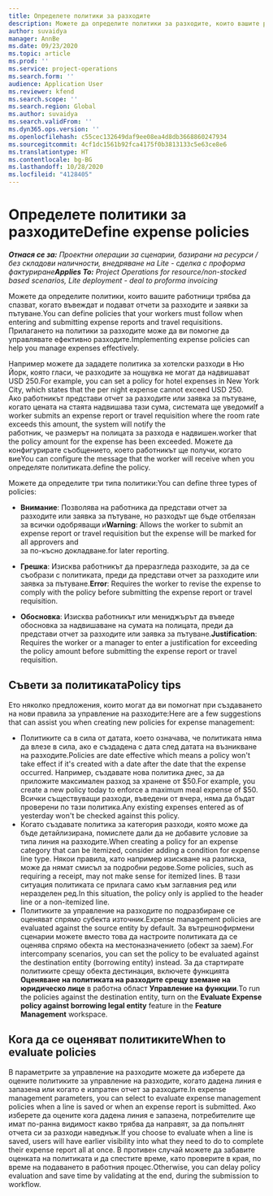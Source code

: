 ```yaml
---
title: Определете политики за разходите
description: Можете да определите политики за разходите, които вашите работници трябва да спазват, когато въвеждат и подават отчети за разходите и заявки за пътуване.
author: suvaidya
manager: AnnBe
ms.date: 09/23/2020
ms.topic: article
ms.prod: ''
ms.service: project-operations
ms.search.form: ''
audience: Application User
ms.reviewer: kfend
ms.search.scope: ''
ms.search.region: Global
ms.author: suvaidya
ms.search.validFrom: ''
ms.dyn365.ops.version: ''
ms.openlocfilehash: c55cec132649daf9ee08ea4d8db3668860247934
ms.sourcegitcommit: 4cf1dc1561b92fca4175f0b3813133c5e63ce8e6
ms.translationtype: HT
ms.contentlocale: bg-BG
ms.lasthandoff: 10/28/2020
ms.locfileid: "4128405"
---
```

# <a name="define-expense-policies"></a><span data-ttu-id="b4e57-103">Определете политики за разходите</span><span class="sxs-lookup"><span data-stu-id="b4e57-103">Define expense policies</span></span>

<span data-ttu-id="b4e57-104">_**Отнася се за:** Проектни операции за сценарии, базирани на ресурси / без складови наличности, внедряване на Lite - сделка с проформа фактуриране_</span><span class="sxs-lookup"><span data-stu-id="b4e57-104">_**Applies To:** Project Operations for resource/non-stocked based scenarios, Lite deployment - deal to proforma invoicing_</span></span>

<span data-ttu-id="b4e57-105">Можете да определите политики, които вашите работници трябва да спазват, когато въвеждат и подават отчети за разходите и заявки за пътуване.</span><span class="sxs-lookup"><span data-stu-id="b4e57-105">You can define policies that your workers must follow when entering and submitting expense reports and travel requisitions.</span></span>         
<span data-ttu-id="b4e57-106">Прилагането на политики за разходите може да ви помогне да управлявате ефективно разходите.</span><span class="sxs-lookup"><span data-stu-id="b4e57-106">Implementing expense policies can help you manage expenses effectively.</span></span>         

<span data-ttu-id="b4e57-107">Например можете да зададете политика за хотелски разходи в Ню Йорк, която гласи, че разходите за нощувка не могат да надвишават USD 250.</span><span class="sxs-lookup"><span data-stu-id="b4e57-107">For example, you can set a policy for hotel expenses in New York City, which states that the per night expense cannot exceed USD 250.</span></span>       
<span data-ttu-id="b4e57-108">Ако работникът представи отчет за разходите или заявка за пътуване, когато цената на стаята надвишава тази сума, системата ще уведоми</span><span class="sxs-lookup"><span data-stu-id="b4e57-108">If a worker submits an expense report or travel requisition where the room rate exceeds this amount, the system will notify the</span></span>         
<span data-ttu-id="b4e57-109">работник, че размерът на полицата за разхода е надвишен.</span><span class="sxs-lookup"><span data-stu-id="b4e57-109">worker that the policy amount for the expense has been exceeded.</span></span> <span data-ttu-id="b4e57-110">Можете да конфигурирате съобщението, което работникът ще получи, когато вие</span><span class="sxs-lookup"><span data-stu-id="b4e57-110">You can configure the message that the worker will receive when you</span></span>        
<span data-ttu-id="b4e57-111">определяте политиката.</span><span class="sxs-lookup"><span data-stu-id="b4e57-111">define the policy.</span></span>      
        
<span data-ttu-id="b4e57-112">Можете да определите три типа политики:</span><span class="sxs-lookup"><span data-stu-id="b4e57-112">You can define three types of policies:</span></span>         
        
- <span data-ttu-id="b4e57-113">**Внимание**: Позволява на работника да представи отчет за разходите или заявка за пътуване, но разходът ще бъде отбелязан за всички одобряващи и</span><span class="sxs-lookup"><span data-stu-id="b4e57-113">**Warning**: Allows the worker to submit an expense report or travel requisition but the expense will be marked for all approvers and</span></span>         
  <span data-ttu-id="b4e57-114">за по-късно докладване.</span><span class="sxs-lookup"><span data-stu-id="b4e57-114">for later reporting.</span></span>        

- <span data-ttu-id="b4e57-115">**Грешка**: Изисква работникът да преразгледа разходите, за да се съобрази с политиката, преди да представи отчет за разходите или заявка за пътуване.</span><span class="sxs-lookup"><span data-stu-id="b4e57-115">**Error**: Requires the worker to revise the expense to comply with the policy before submitting the expense report or travel requisition.</span></span>        
 
 - <span data-ttu-id="b4e57-116">**Обосновка**: Изисква работникът или мениджърът да въведе обосновка за надвишаване на сумата на полицата, преди да представи отчет за разходите или заявка за пътуване.</span><span class="sxs-lookup"><span data-stu-id="b4e57-116">**Justification**: Requires the worker or a manager to enter a justification for exceeding the policy amount before submitting the expense report or travel requisition.</span></span>        

## <a name="policy-tips"></a><span data-ttu-id="b4e57-117">Съвети за политиката</span><span class="sxs-lookup"><span data-stu-id="b4e57-117">Policy tips</span></span>
<span data-ttu-id="b4e57-118">Ето няколко предложения, които могат да ви помогнат при създаването на нови правила за управление на разходите:</span><span class="sxs-lookup"><span data-stu-id="b4e57-118">Here are a few suggestions that can assist you when creating new policies for expense management:</span></span> 

- <span data-ttu-id="b4e57-119">Политиките са в сила от датата, което означава, че политиката няма да влезе в сила, ако е създадена с дата след датата на възникване на разходите.</span><span class="sxs-lookup"><span data-stu-id="b4e57-119">Policies are date effective which means a policy won't take effect if it's created with a date after the date that the expense occurred.</span></span> <span data-ttu-id="b4e57-120">Например, създавате нова политика днес, за да приложите максимален разход за хранене от $50.</span><span class="sxs-lookup"><span data-stu-id="b4e57-120">For example, you create a new policy today to enforce a maximum meal expense of $50.</span></span> <span data-ttu-id="b4e57-121">Всички съществуващи разходи, въведени от вчера, няма да бъдат проверени по тази политика.</span><span class="sxs-lookup"><span data-stu-id="b4e57-121">Any existing expenses entered as of yesterday won't be checked against this policy.</span></span>
- <span data-ttu-id="b4e57-122">Когато създавате политика за категория разходи, която може да бъде детайлизирана, помислете дали да не добавите условие за типа линия на разходите.</span><span class="sxs-lookup"><span data-stu-id="b4e57-122">When creating a policy for an expense category that can be itemized, consider adding a condition for expense line type.</span></span> <span data-ttu-id="b4e57-123">Някои правила, като например изискване на разписка, може да нямат смисъл за подробни редове.</span><span class="sxs-lookup"><span data-stu-id="b4e57-123">Some policies, such as requiring a receipt, may not make sense for itemized lines.</span></span> <span data-ttu-id="b4e57-124">В тази ситуация политиката се прилага само към заглавния ред или неразделен ред.</span><span class="sxs-lookup"><span data-stu-id="b4e57-124">In this situation, the policy only is applied to the header line or a non-itemized line.</span></span> 
- <span data-ttu-id="b4e57-125">Политиките за управление на разходите по подразбиране се оценяват спрямо субекта източник.</span><span class="sxs-lookup"><span data-stu-id="b4e57-125">Expense management policies are evaluated against the source entity by default.</span></span> <span data-ttu-id="b4e57-126">За вътрешнофирмени сценарии можете вместо това да настроите политиката да се оценява спрямо обекта на местоназначението (обект за заем).</span><span class="sxs-lookup"><span data-stu-id="b4e57-126">For intercompany scenarios, you can set the policy to be evaluated against the destination entity (borrowing entity) instead.</span></span> <span data-ttu-id="b4e57-127">За да стартирате политиките срещу обекта дестинация, включете функцията **Оценяване на политиката на разходите срещу вземане на юридическо лице** в работна област **Управление на функции**.</span><span class="sxs-lookup"><span data-stu-id="b4e57-127">To run the policies against the destination entity, turn on the **Evaluate Expense policy against borrowing legal entity** feature in the **Feature Management** workspace.</span></span>

## <a name="when-to-evaluate-policies"></a><span data-ttu-id="b4e57-128">Кога да се оценяват политиките</span><span class="sxs-lookup"><span data-stu-id="b4e57-128">When to evaluate policies</span></span>

<span data-ttu-id="b4e57-129">В параметрите за управление на разходите можете да изберете да оцените политиките за управление на разходите, когато дадена линия е запазена или когато е изпратен отчет за разходите.</span><span class="sxs-lookup"><span data-stu-id="b4e57-129">In expense management parameters, you can select to evaluate expense management policies when a line is saved or when an expense report is submitted.</span></span> <span data-ttu-id="b4e57-130">Ако изберете да оцените кога дадена линия е запазена, потребителите ще имат по-ранна видимост какво трябва да направят, за да попълнят отчета си за разходи наведнъж.</span><span class="sxs-lookup"><span data-stu-id="b4e57-130">If you choose to evaluate when a line is saved, users will have earlier visibility into what they need to do to complete their expense report all at once.</span></span> <span data-ttu-id="b4e57-131">В противен случай можете да забавите оценката на политиката и да спестите време, като проверите в края, по време на подаването в работния процес.</span><span class="sxs-lookup"><span data-stu-id="b4e57-131">Otherwise, you can delay policy evaluation and save time by validating at the end, during the submission to workflow.</span></span>
